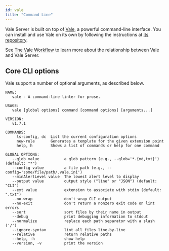 ```yaml
---
id: vale
title: "Command Line"
---
```


Vale Server is built on top of [Vale](https://github.com/errata-ai/vale), a powerful command-line interface. You can install and use Vale on its own by following the instructions at [its repository](https://github.com/errata-ai/vale#installation).

See [The Vale Workflow](https://medium.com/@jdkato/the-vale-workflow-3b709fa39212) to learn more about the relationship between Vale and Vale Server.

## Core CLI options

Vale support a number of optional arguments, as described below.

```console
NAME:
   vale - A command-line linter for prose.

USAGE:
   vale [global options] command [command options] [arguments...]

VERSION:
   v1.7.1

COMMANDS:
     ls-config, dc  List the current configuration options
     new-rule       Generates a template for the given extension point
     help, h        Shows a list of commands or help for one command

GLOBAL OPTIONS:
   --glob value           a glob pattern (e.g., --glob='*.{md,txt}') (default: "*")
   --config value         a file path (e.g., --config='some/file/path/.vale.ini')
   --minAlertLevel value  The lowest alert level to display
   --output value         output style ("line" or "JSON") (default: "CLI")
   --ext value            extension to associate with stdin (default: ".txt")
   --no-wrap              don't wrap CLI output
   --no-exit              don't return a nonzero exit code on lint errors
   --sort                 sort files by their name in output
   --debug                print debugging information to stdout
   --normalize            replace each path separator with a slash ('/')
   --ignore-syntax        lint all files line-by-line
   --relative             return relative paths
   --help, -h             show help
   --version, -v          print the version
```
